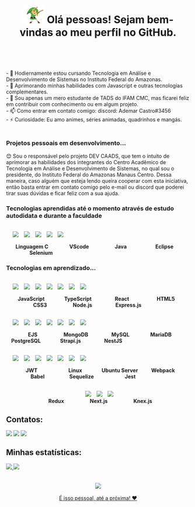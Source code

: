 <div align="center">
  <h1><img src="0 - Arquivos/gifs/link.gif" width="60px"/> Olá pessoas! Sejam bem-vindas ao meu perfil no GitHub.</h1>
</div>
<br><br>
</div>
<br><br>
- 🔭 Hodiernamente estou cursando Tecnologia em Análise e Desenvolvimento de Sistemas no Instituto Federal do Amazonas. <br>
- 🌱 Aprimorando minhas habilidades com Javascript e outras tecnologias complementares. <br>
- 💬 Sou apenas um mero estudante de TADS do IFAM CMC, mas ficarei feliz em contribuir com conhecimento ou em algum projeto. <br>
- 📫 Como entrar em contato comigo: discord: Ademar Castro#3456<br>
- ⚡ Curiosidade: Eu amo animes, séries animadas, quadrinhos e mangás.<br><br>

<h3>Projetos pessoais em desenvolvimento...</h3>
😊️ Sou o responsável pelo projeto DEV CAADS, que tem o intuito de aprimorar as habilidades dos integrantes do Centro Acadêmico de Tecnologia em Análise e               Desenvolvimento de Sistemas, no qual sou o presidente, do Instituto Federal do Amazonas Manaus Centro. Dessa maneira, caso alguém que esteja lendo queira cooperar com  esta iniciativa, então basta entrar em contato comigo pelo e-mail ou discord que poderei tirar suas dúvidas e ficar feliz com a sua ajuda.  <br>

<h3>Tecnologias aprendidas até o momento através de estudo autodidata e durante a faculdade</h3> <br>

<div>
  &emsp; <img src="https://images.vexels.com/media/users/3/166179/isolated/preview/b83d6b47a9502dfaf535087627a8bf96-icone-da-linguagem-de-programacao-c.png" width="100px"/> &ensp;
  <img src="https://www.svgrepo.com/show/374171/vscode.svg" width="100px"/> &ensp;
  <img src="https://www.svgrepo.com/show/353924/java.svg" width="100px"/> &ensp;
  <img src="https://www.svgrepo.com/show/353685/eclipse-icon.svg" width="100px"/> &ensp;
  <img src="https://www.svgrepo.com/show/354321/selenium.svg" width="100px"/> &ensp;
</div>

&emsp;&nbsp;&nbsp; <strong>Linguagem C</strong>
&emsp;&emsp;&nbsp;&nbsp; <strong>&emsp;VScode</strong>
&emsp;&emsp;&emsp;&ensp; <strong>&emsp;Java</strong>
&emsp;&emsp;&emsp;&ensp;&nbsp;&nbsp; <strong>&emsp;Eclipse</strong>
&emsp;&emsp;&emsp;&nbsp; <strong>&emsp;Selenium</strong>

<h3>Tecnologias em aprendizado...</h3> <br>

<div>
  &emsp; <img src="https://upload.wikimedia.org/wikipedia/commons/9/99/Unofficial_JavaScript_logo_2.svg" width="100px"/> &ensp;
  <img src="https://www.svgrepo.com/show/303600/typescript-logo.svg" width="100px"/> &ensp;
  <img src="https://www.svgrepo.com/show/354259/react.svg" width="100px"/> &ensp;
  <img src="https://www.svgrepo.com/show/373669/html.svg" width="100px"/> &ensp;
  <img src="https://www.svgrepo.com/show/373535/css.svg" width="100px"/> &ensp;
  <img src="https://www.svgrepo.com/show/355140/node.svg" width="100px"/> &ensp;
  <img src="https://upload.wikimedia.org/wikipedia/commons/thumb/8/88/Status_iucn_EX_icon.svg/480px-Status_iucn_EX_icon.svg.png" width="100px"/> &ensp;
</div>

&emsp; <strong>&emsp;JavaScript</strong>
&emsp;&emsp;&nbsp; <strong>&emsp;TypeScript</strong>
&emsp;&emsp;&emsp; <strong>&emsp;React</strong>
&emsp;&emsp;&emsp;&nbsp;&nbsp;&nbsp; <strong>&emsp;HTML5</strong>
&emsp;&emsp;&emsp;&emsp; <strong>&emsp;CSS3</strong>
&emsp;&emsp;&ensp;&ensp;&nbsp; <strong>&emsp;&nbsp;Node.js</strong>
&emsp;&emsp;&emsp; <strong>&emsp;Express.js</strong>

<div>
<br>
  &emsp; <img src="https://www.svgrepo.com/show/373574/ejs.svg" width="100px"/> &ensp;
  <img src="https://www.svgrepo.com/show/373845/mongo.svg" width="100px"/> &ensp;
  <img src="https://www.svgrepo.com/show/354099/mysql.svg" width="100px"/> &ensp;
  <img src="https://www.svgrepo.com/show/373824/mariadb.svg" width="100px"/> &ensp;
  <img src="https://www.svgrepo.com/show/373965/pgsql.svg" width="100px"/> &ensp;
  <img src="https://www.svgrepo.com/show/354399/strapi-icon.svg" width="100"/> &ensp;
  <img src="https://www.svgrepo.com/show/354107/nestjs.svg" width="100"/> &ensp;
</div>

&emsp;&emsp;&ensp;&ensp; <strong>&emsp;EJS</strong>
&emsp;&emsp;&ensp;&ensp;&nbsp;&nbsp; <strong>&emsp;MongoDB</strong>
&emsp;&emsp;&emsp; <strong>&emsp;MySQL</strong>
&emsp;&emsp;&ensp; <strong>&emsp;MariaDB</strong>
&emsp;&emsp;&ensp;&nbsp; <strong>&emsp;PostgreSQL</strong>
&emsp;&emsp; <strong>&emsp;&nbsp;Strapi.js</strong>
&emsp;&emsp;&emsp; <strong>&emsp;NestJS</strong>

<div>
  <br>
  &emsp; <img src="https://img.icons8.com/color/452/java-web-token.png" width="100px"/> &ensp;
  <img src="https://www.iconsdb.com/icons/preview/white/linux-xxl.png" width="100px"/> &ensp;
  <img src="https://www.svgrepo.com/show/349544/ubuntu.svg" width="100px"/> &ensp;
  <img src="https://www.svgrepo.com/show/354552/webpack.svg" width="100px"/> &ensp;
  <img src="https://www.svgrepo.com/show/353468/babel.svg" width="100px"/> &ensp;
  <img src="https://www.svgrepo.com/show/354333/sequelize.svg" width="100px"/> &ensp;
  <img src="https://www.svgrepo.com/show/353930/jest.svg" width="100px"/> &ensp;
</div>

&emsp;&emsp;&nbsp;&nbsp; <strong>&emsp;JWT</strong>
&emsp;&emsp;&emsp;&ensp;&ensp;&ensp; <strong>&emsp;Linux</strong>
&emsp;&ensp;&ensp;&nbsp; <strong>&emsp;Ubuntu Server</strong>
&ensp;&nbsp;&nbsp; <strong>&emsp;Webpack</strong>
&emsp;&emsp;&emsp;&ensp; <strong>&emsp;Babel</strong>
&emsp;&emsp;&ensp;&nbsp;&nbsp; <strong>&emsp;&nbsp;Sequelize</strong>
&emsp;&emsp;&emsp;&emsp;&ensp; <strong>&emsp;Jest</strong>

<div align="center">
  <br>
  &emsp; <img src="https://www.svgrepo.com/show/354274/redux.svg" width="100px"/> &ensp;
  <img src="https://ui-lib.com/blog/wp-content/uploads/2021/12/nextjs-boilerplate-logo.png" width="100px"/> &ensp;
  <img src="https://www.svgrepo.com/show/353972/knex.svg" width="100px"/> &ensp;
</div>

<div align="center">
  &nbsp;&nbsp;&nbsp;<strong>Redux</strong>
  &emsp;&emsp;&emsp;&emsp;&ensp; <strong>Next.js</strong>
  &emsp;&emsp;&ensp;&ensp;&ensp; <strong>&emsp;Knex.js</strong>
</div>

## Contatos:

<div>
  <a href="https://www.instagram.com/ademar.a.castro/" target="_blank"><img src="https://img.shields.io/badge/-Instagram-%23E4405F?style=for-the-badge&logo=instagram&logoColor=white" target="_blank"></a>
  <a href = "ademar.castro.fh@gmail.com"><img src="https://img.shields.io/badge/Gmail-D14836?style=for-the-badge&logo=gmail&logoColor=white" target="_blank"></a>
  <a href="https://www.linkedin.com/in/ademar-castro-b61973232/" target="_blank"><img src="https://img.shields.io/badge/-LinkedIn-%230077B5?style=for-the-badge&logo=linkedin&logoColor=white" target="_blank"></a>
</div>

## Minhas estatísticas:

<div>
<a href="https://github.com/AdemarCastro">
<img height="180em" src="https://github-readme-stats.vercel.app/api/top-langs/?username=AdemarCastro&layout=compact&langs_count=7&theme=dracula"/>
<img height="180em" src="https://github-readme-stats.vercel.app/api?username=AdemarCastro&show_icons=true&theme=dracula&include_all_commits=true&count_private=true"/>
</div>
<br><br>
<div align="center">
  <img src="https://i.pinimg.com/originals/b2/d5/3d/b2d53d95c57463d69ebbe4f24a72ff49.gif" width="250px"/>
  <p>É isso pessoal, até a próxima! ❤️</p> 
</div>
